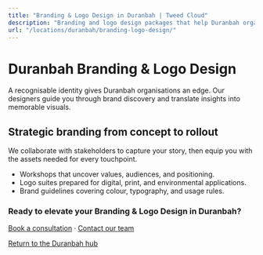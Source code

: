 ```yaml
---
title: "Branding & Logo Design in Duranbah | Tweed Cloud"
description: "Branding and logo design packages that help Duranbah organisations stand out."
url: "/locations/duranbah/branding-logo-design/"
---
```


# Duranbah Branding & Logo Design

A recognisable identity gives Duranbah organisations an edge. Our designers guide you through brand discovery and translate insights into memorable visuals.

## Strategic branding from concept to rollout

We collaborate with stakeholders to capture your story, then equip you with the assets needed for every touchpoint.

- Workshops that uncover values, audiences, and positioning.
- Logo suites prepared for digital, print, and environmental applications.
- Brand guidelines covering colour, typography, and usage rules.

### Ready to elevate your Branding & Logo Design in Duranbah?

[Book a consultation](/consultation/) · [Contact our team](/contact/)

[Return to the Duranbah hub](/locations/duranbah/)
